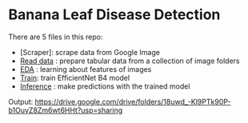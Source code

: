 # Banana Leaf Disease Detection

There are 5 files in this repo:
* [Scraper]: scrape data from Google Image
* [Read data](banana_leaf_disease_read_data.ipynb) : prepare tabular data from a collection of image folders
* [EDA](banana_leaf_disease_EDA.ipynb) : learning about features of images
* [Train](banana_leaf_disease_train.ipynb): train EfficientNet B4 model
* [Inference](banana_leaf_disease_inference.ipynb) : make predictions with the trained model

Output: https://drive.google.com/drive/folders/18uwd_-Kl9PTk90P-b1OuyZ8Zm6wt6HHt?usp=sharing 
